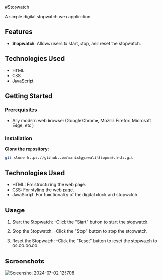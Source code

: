 #Stopwatch

A simple digital stopwatch web application.

## Features

- **Stopwatch**: Allows users to start, stop, and reset the stopwatch.

## Technologies Used

- HTML
- CSS
- JavaScript

## Getting Started

### Prerequisites

- Any modern web browser (Google Chrome, Mozilla Firefox, Microsoft Edge, etc.)

### Installation

 **Clone the repository:**

   ```bash
   git clone https://github.com/manishgyawali/Stopwatch-Js.git
```
## Technologies Used
- HTML: For structuring the web page.
- CSS: For styling the web page.
- JavaScript: For functionality of the digital clock and stopwatch.

 ## Usage
 1. Start the Stopwatch:
    -Click the "Start" button to start the stopwatch.

2. Stop the Stopwatch:
   -Click the "Stop" button to stop the stopwatch.

3. Reset the Stopwatch:
   -Click the "Reset" button to reset the stopwatch to 00:00:00:00.

## Screenshots
![Screenshot 2024-07-02 125708](https://github.com/manishgyawali/Stopwatch-Js/assets/104677087/9025a7cf-c59a-4841-a139-788ad5c221fc)

